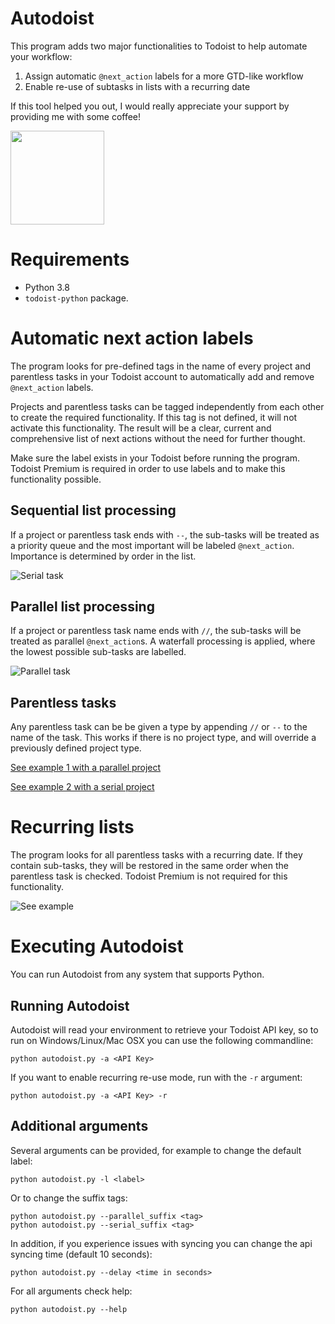 Autodoist
==========

This program adds two major functionalities to Todoist to help automate your workflow:

1) Assign automatic `@next_action` labels for a more GTD-like workflow
2) Enable re-use of subtasks in lists with a recurring date

If this tool helped you out, I would really appreciate your support by providing me with some coffee!

<a href=https://ko-fi.com/hoffelhas>
 <img src="https://uploads-ssl.webflow.com/5c14e387dab576fe667689cf/5cbed8a4ae2b88347c06c923_BuyMeACoffee_blue-p-500.png" width="150">
</a>

Requirements
============

* Python 3.8
* ```todoist-python``` package.

Automatic next action labels
=====================

The program looks for pre-defined tags in the name of every project and parentless tasks in your Todoist account to automatically add and remove `@next_action` labels. 

Projects and parentless tasks can be tagged independently from each other to create the required functionality. If this tag is not defined, it will not activate this functionality. The result will be a clear, current and comprehensive list of next actions without the need for further thought.

Make sure the label exists in your Todoist before running the program. Todoist Premium is required in order to use labels and to make this functionality possible.

Sequential list processing
--------------------------

If a project or parentless task ends with `--`, the sub-tasks will be treated as a priority queue and the most important will be labeled `@next_action`. Importance is determined by order in the list.

![Serial task](https://i.imgur.com/SUkhPiE.gif)

Parallel list processing
------------------------
If a project or parentless task name ends with `//`, the sub-tasks will be treated as parallel `@next_action`s.
A waterfall processing is applied, where the lowest possible sub-tasks are labelled.

![Parallel task](https://i.imgur.com/NPTLQ8B.gif)

Parentless tasks
------------------------
Any parentless task can be be given a type by appending `//` or `--` to the name of the task. This works if there is no project type, and will override a previously defined project type.

[See example 1 with a parallel project](https://i.imgur.com/d9Qfq0v.gif)

[See example 2 with a serial project](https://i.imgur.com/JfaAOzZ.gif)

Recurring lists
====================

The program looks for all parentless tasks with a recurring date. If they contain sub-tasks, they will be restored in the same order when the parentless task is checked. Todoist Premium is not required for this functionality.

![See example](https://i.imgur.com/WKKd14o.gif)


Executing Autodoist
====================

You can run Autodoist from any system that supports Python.

Running Autodoist
------------------

Autodoist will read your environment to retrieve your Todoist API key, so to run on Windows/Linux/Mac OSX you can use the following commandline:

    python autodoist.py -a <API Key>
    
If you want to enable recurring re-use mode, run with the `-r` argument:

    python autodoist.py -a <API Key> -r
    
Additional arguments
------------------

Several arguments can be provided, for example to change the default label:

    python autodoist.py -l <label>

Or to change the suffix tags:

    python autodoist.py --parallel_suffix <tag>
    python autodoist.py --serial_suffix <tag>

In addition, if you experience issues with syncing you can change the api syncing time (default 10 seconds):
    
    python autodoist.py --delay <time in seconds>

For all arguments check help:

    python autodoist.py --help
